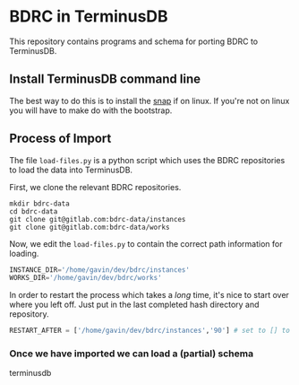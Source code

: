 # BDRC in TerminusDB

This repository contains programs and schema for porting BDRC to TerminusDB.

## Install TerminusDB command line

The best way to do this is to install the [snap]() if on linux. If you're
not on linux you will have to make do with the bootstrap.

## Process of Import

The file `load-files.py` is a python script which uses the BDRC
repositories to load the data into TerminusDB.

First, we clone the relevant BDRC repositories.

```shell
mkdir bdrc-data
cd bdrc-data
git clone git@gitlab.com:bdrc-data/instances
git clone git@gitlab.com:bdrc-data/works
```

Now, we edit the `load-files.py` to contain the correct path
information for loading.

```python
INSTANCE_DIR='/home/gavin/dev/bdrc/instances'
WORKS_DIR='/home/gavin/dev/bdrc/works'
```

In order to restart the process which takes a *long* time, it's nice
to start over where you left off. Just put in the last completed hash
directory and repository.

```python
RESTART_AFTER = ['/home/gavin/dev/bdrc/instances','90'] # set to [] to process everything
```

### Once we have imported we can load a (partial) schema
terminusdb 
